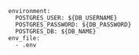 

    environment:
      POSTGRES_USER: ${DB_USERNAME}
      POSTGRES_PASSWORD: ${DB_PASSWORD}
      POSTGRES_DB: ${DB_NAME}
    env_file:
      - .env
